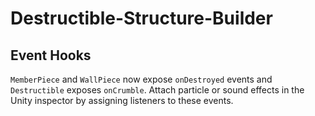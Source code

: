 # Destructible-Structure-Builder

## Event Hooks

`MemberPiece` and `WallPiece` now expose `onDestroyed` events and `Destructible` exposes `onCrumble`. Attach particle or sound effects in the Unity inspector by assigning listeners to these events.
